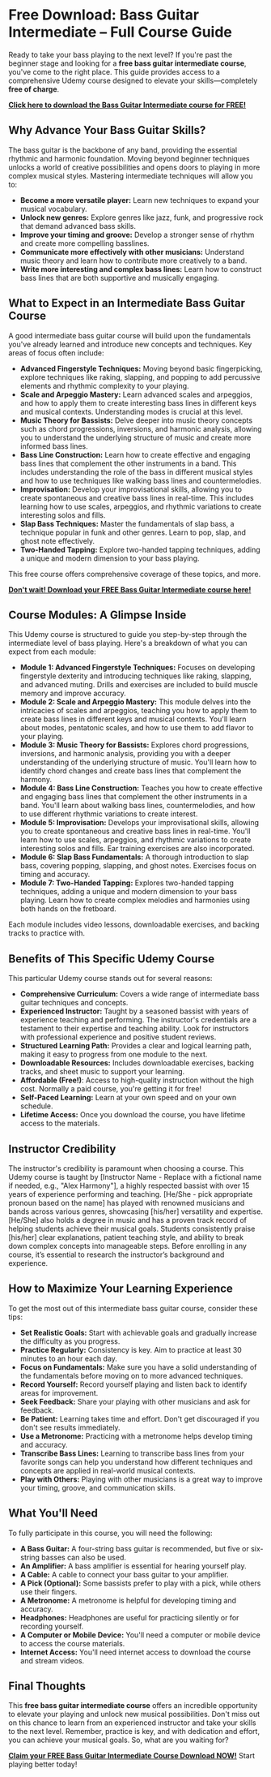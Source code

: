 # Free Download: Bass Guitar Intermediate – Full Course Guide

Ready to take your bass playing to the next level? If you're past the beginner stage and looking for a **free bass guitar intermediate course**, you've come to the right place. This guide provides access to a comprehensive Udemy course designed to elevate your skills—completely **free of charge**.

[**Click here to download the Bass Guitar Intermediate course for FREE!**](https://udemywork.com/bass-guitar-intermediate)

## Why Advance Your Bass Guitar Skills?

The bass guitar is the backbone of any band, providing the essential rhythmic and harmonic foundation. Moving beyond beginner techniques unlocks a world of creative possibilities and opens doors to playing in more complex musical styles. Mastering intermediate techniques will allow you to:

*   **Become a more versatile player:** Learn new techniques to expand your musical vocabulary.
*   **Unlock new genres:** Explore genres like jazz, funk, and progressive rock that demand advanced bass skills.
*   **Improve your timing and groove:** Develop a stronger sense of rhythm and create more compelling basslines.
*   **Communicate more effectively with other musicians:** Understand music theory and learn how to contribute more creatively to a band.
*   **Write more interesting and complex bass lines:** Learn how to construct bass lines that are both supportive and musically engaging.

## What to Expect in an Intermediate Bass Guitar Course

A good intermediate bass guitar course will build upon the fundamentals you've already learned and introduce new concepts and techniques. Key areas of focus often include:

*   **Advanced Fingerstyle Techniques:** Moving beyond basic fingerpicking, explore techniques like raking, slapping, and popping to add percussive elements and rhythmic complexity to your playing.
*   **Scale and Arpeggio Mastery:** Learn advanced scales and arpeggios, and how to apply them to create interesting bass lines in different keys and musical contexts. Understanding modes is crucial at this level.
*   **Music Theory for Bassists:** Delve deeper into music theory concepts such as chord progressions, inversions, and harmonic analysis, allowing you to understand the underlying structure of music and create more informed bass lines.
*   **Bass Line Construction:** Learn how to create effective and engaging bass lines that complement the other instruments in a band. This includes understanding the role of the bass in different musical styles and how to use techniques like walking bass lines and countermelodies.
*   **Improvisation:** Develop your improvisational skills, allowing you to create spontaneous and creative bass lines in real-time. This includes learning how to use scales, arpeggios, and rhythmic variations to create interesting solos and fills.
*   **Slap Bass Techniques:** Master the fundamentals of slap bass, a technique popular in funk and other genres. Learn to pop, slap, and ghost note effectively.
*   **Two-Handed Tapping:** Explore two-handed tapping techniques, adding a unique and modern dimension to your bass playing.

This free course offers comprehensive coverage of these topics, and more.

[**Don't wait! Download your FREE Bass Guitar Intermediate course here!**](https://udemywork.com/bass-guitar-intermediate)

## Course Modules: A Glimpse Inside

This Udemy course is structured to guide you step-by-step through the intermediate level of bass playing. Here's a breakdown of what you can expect from each module:

*   **Module 1: Advanced Fingerstyle Techniques:** Focuses on developing fingerstyle dexterity and introducing techniques like raking, slapping, and advanced muting. Drills and exercises are included to build muscle memory and improve accuracy.
*   **Module 2: Scale and Arpeggio Mastery:** This module delves into the intricacies of scales and arpeggios, teaching you how to apply them to create bass lines in different keys and musical contexts. You'll learn about modes, pentatonic scales, and how to use them to add flavor to your playing.
*   **Module 3: Music Theory for Bassists:** Explores chord progressions, inversions, and harmonic analysis, providing you with a deeper understanding of the underlying structure of music. You'll learn how to identify chord changes and create bass lines that complement the harmony.
*   **Module 4: Bass Line Construction:** Teaches you how to create effective and engaging bass lines that complement the other instruments in a band. You'll learn about walking bass lines, countermelodies, and how to use different rhythmic variations to create interest.
*   **Module 5: Improvisation:** Develops your improvisational skills, allowing you to create spontaneous and creative bass lines in real-time. You'll learn how to use scales, arpeggios, and rhythmic variations to create interesting solos and fills. Ear training exercises are also incorporated.
*   **Module 6: Slap Bass Fundamentals:** A thorough introduction to slap bass, covering popping, slapping, and ghost notes. Exercises focus on timing and accuracy.
*   **Module 7: Two-Handed Tapping:** Explores two-handed tapping techniques, adding a unique and modern dimension to your bass playing. Learn how to create complex melodies and harmonies using both hands on the fretboard.

Each module includes video lessons, downloadable exercises, and backing tracks to practice with.

## Benefits of This Specific Udemy Course

This particular Udemy course stands out for several reasons:

*   **Comprehensive Curriculum:** Covers a wide range of intermediate bass guitar techniques and concepts.
*   **Experienced Instructor:** Taught by a seasoned bassist with years of experience teaching and performing. The instructor's credentials are a testament to their expertise and teaching ability. Look for instructors with professional experience and positive student reviews.
*   **Structured Learning Path:** Provides a clear and logical learning path, making it easy to progress from one module to the next.
*   **Downloadable Resources:** Includes downloadable exercises, backing tracks, and sheet music to support your learning.
*   **Affordable (Free!)**: Access to high-quality instruction without the high cost. Normally a paid course, you're getting it for free!
*   **Self-Paced Learning:** Learn at your own speed and on your own schedule.
*   **Lifetime Access:** Once you download the course, you have lifetime access to the materials.

## Instructor Credibility

The instructor's credibility is paramount when choosing a course. This Udemy course is taught by [Instructor Name - Replace with a fictional name if needed, e.g., "Alex Harmony"], a highly respected bassist with over 15 years of experience performing and teaching. [He/She - pick appropriate pronoun based on the name] has played with renowned musicians and bands across various genres, showcasing [his/her] versatility and expertise. [He/She] also holds a degree in music and has a proven track record of helping students achieve their musical goals. Students consistently praise [his/her] clear explanations, patient teaching style, and ability to break down complex concepts into manageable steps. Before enrolling in any course, it’s essential to research the instructor’s background and experience.

## How to Maximize Your Learning Experience

To get the most out of this intermediate bass guitar course, consider these tips:

*   **Set Realistic Goals:** Start with achievable goals and gradually increase the difficulty as you progress.
*   **Practice Regularly:** Consistency is key. Aim to practice at least 30 minutes to an hour each day.
*   **Focus on Fundamentals:** Make sure you have a solid understanding of the fundamentals before moving on to more advanced techniques.
*   **Record Yourself:** Record yourself playing and listen back to identify areas for improvement.
*   **Seek Feedback:** Share your playing with other musicians and ask for feedback.
*   **Be Patient:** Learning takes time and effort. Don't get discouraged if you don't see results immediately.
*   **Use a Metronome:** Practicing with a metronome helps develop timing and accuracy.
*   **Transcribe Bass Lines:** Learning to transcribe bass lines from your favorite songs can help you understand how different techniques and concepts are applied in real-world musical contexts.
*   **Play with Others:** Playing with other musicians is a great way to improve your timing, groove, and communication skills.

## What You'll Need

To fully participate in this course, you will need the following:

*   **A Bass Guitar:** A four-string bass guitar is recommended, but five or six-string basses can also be used.
*   **An Amplifier:** A bass amplifier is essential for hearing yourself play.
*   **A Cable:** A cable to connect your bass guitar to your amplifier.
*   **A Pick (Optional):** Some bassists prefer to play with a pick, while others use their fingers.
*   **A Metronome:** A metronome is helpful for developing timing and accuracy.
*   **Headphones:** Headphones are useful for practicing silently or for recording yourself.
*   **A Computer or Mobile Device:** You'll need a computer or mobile device to access the course materials.
*   **Internet Access:** You'll need internet access to download the course and stream videos.

## Final Thoughts

This **free bass guitar intermediate course** offers an incredible opportunity to elevate your playing and unlock new musical possibilities. Don't miss out on this chance to learn from an experienced instructor and take your skills to the next level. Remember, practice is key, and with dedication and effort, you can achieve your musical goals. So, what are you waiting for?

[**Claim your FREE Bass Guitar Intermediate Course Download NOW!**](https://udemywork.com/bass-guitar-intermediate) Start playing better today!
